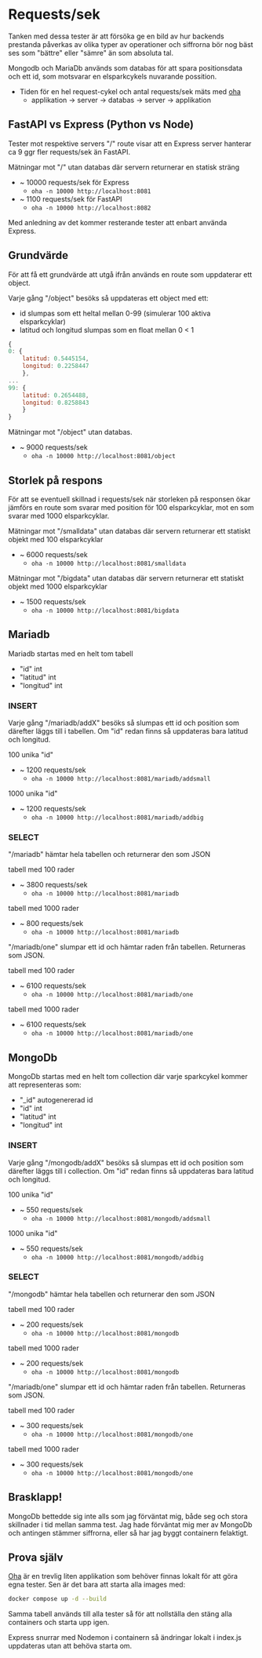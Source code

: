 # Requests/sek

Tanken med dessa tester är att försöka ge en bild av hur backends prestanda
påverkas av olika typer av operationer och siffrorna bör nog bäst ses som "bättre" eller
"sämre" än som absoluta tal.

Mongodb och MariaDb används som databas för att spara positionsdata
och ett id, som motsvarar en elsparkcykels nuvarande possition.
- Tiden för en hel request-cykel och antal requests/sek mäts med [oha](https://lib.rs/crates/oha)
    - applikation -> server -> databas -> server -> applikation

## FastAPI vs Express (Python vs Node)

Tester mot respektive servers "/" route visar att en Express server hanterar
ca 9 ggr fler requests/sek än FastAPI.

Mätningar mot "/" utan databas där servern returnerar en statisk sträng
- ~ 10000 requests/sek för Express
    - `oha -n 10000 http://localhost:8081`
- ~ 1100 requests/sek för FastAPI
    - `oha -n 10000 http://localhost:8082`

Med anledning av det kommer resterande tester att enbart använda Express.

## Grundvärde

För att få ett grundvärde att utgå ifrån används en route som uppdaterar ett object.

Varje gång "/object" besöks så uppdateras ett object med ett:
- id slumpas som ett heltal mellan 0-99 (simulerar 100 aktiva elsparkcyklar)
- latitud och longitud slumpas som en float mellan 0 < 1

```javascript
{
0: {
    latitud: 0.5445154,
    longitud: 0.2258447
    },
...
99: {
    latitud: 0.2654488,
    longitud: 0.8258843
    }
}
```

Mätningar mot "/object" utan databas.
- ~ 9000 requests/sek
    - `oha -n 10000 http://localhost:8081/object`

## Storlek på respons

För att se eventuell skillnad i requests/sek när storleken på responsen ökar
jämförs en route som svarar med position för 100 elsparkcyklar, mot en som 
svarar med 1000 elsparkcyklar.

Mätningar mot "/smalldata" utan databas där servern returnerar ett statiskt objekt
med 100 elsparkcyklar
- ~ 6000 requests/sek
    - `oha -n 10000 http://localhost:8081/smalldata`

Mätningar mot "/bigdata" utan databas där servern returnerar ett statiskt objekt
med 1000 elsparkcyklar
- ~ 1500 requests/sek
    - `oha -n 10000 http://localhost:8081/bigdata`

## Mariadb

Mariadb startas med en helt tom tabell

- "id" int
- "latitud" int
- "longitud" int

### INSERT

Varje gång "/mariadb/addX" besöks så slumpas ett id och position som därefter
läggs till i tabellen. Om "id" redan finns så uppdateras bara latitud och longitud.

100 unika "id"
- ~ 1200 requests/sek
    - `oha -n 10000 http://localhost:8081/mariadb/addsmall`

1000 unika "id"
- ~ 1200 requests/sek
    - `oha -n 10000 http://localhost:8081/mariadb/addbig`

### SELECT

"/mariadb" hämtar hela tabellen och returnerar den som JSON

tabell med 100 rader
- ~ 3800 requests/sek
    - `oha -n 10000 http://localhost:8081/mariadb`

tabell med 1000 rader
- ~ 800 requests/sek
    - `oha -n 10000 http://localhost:8081/mariadb`

"/mariadb/one" slumpar ett id och hämtar raden från tabellen. Returneras som JSON.

tabell med 100 rader
- ~ 6100 requests/sek
    - `oha -n 10000 http://localhost:8081/mariadb/one`

tabell med 1000 rader
- ~ 6100 requests/sek
    - `oha -n 10000 http://localhost:8081/mariadb/one`

## MongoDb

MongoDb startas med en helt tom collection där varje sparkcykel kommer
att representeras som:

- "_id" autogenererad id
- "id" int
- "latitud" int
- "longitud" int

### INSERT

Varje gång "/mongodb/addX" besöks så slumpas ett id och position som därefter
läggs till i collection. Om "id" redan finns så uppdateras bara latitud och longitud.

100 unika "id"
- ~ 550 requests/sek
    - `oha -n 10000 http://localhost:8081/mongodb/addsmall`

1000 unika "id"
- ~ 550 requests/sek
    - `oha -n 10000 http://localhost:8081/mongodb/addbig`

### SELECT

"/mongodb" hämtar hela tabellen och returnerar den som JSON

tabell med 100 rader
- ~ 200 requests/sek
    - `oha -n 10000 http://localhost:8081/mongodb`

tabell med 1000 rader
- ~ 200 requests/sek
    - `oha -n 10000 http://localhost:8081/mongodb`

"/mariadb/one" slumpar ett id och hämtar raden från tabellen. Returneras som JSON.

tabell med 100 rader
- ~ 300 requests/sek
    - `oha -n 10000 http://localhost:8081/mongodb/one`

tabell med 1000 rader
- ~ 300 requests/sek
    - `oha -n 10000 http://localhost:8081/mongodb/one`

## Brasklapp!

MongoDb bettedde sig inte alls som jag förväntat mig, både seg och stora skillnader
i tid mellan samma test. Jag hade förväntat mig mer av MongoDb och antingen
stämmer siffrorna, eller så har jag byggt containern felaktigt.

## Prova själv

[Oha](https://lib.rs/crates/oha) är en trevlig liten applikation som behöver finnas
lokalt för att göra egna tester. Sen är det bara att starta alla images med:

```bash
docker compose up -d --build
```

Samma tabell används till alla tester så för att nollställa den stäng alla containers
och starta upp igen.

Express snurrar med Nodemon i containern så ändringar lokalt i index.js uppdateras
utan att behöva starta om.
